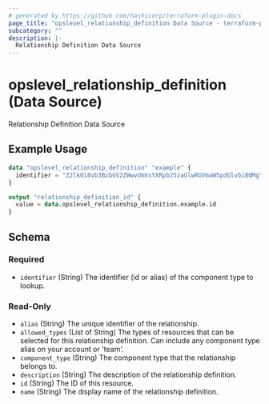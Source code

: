 ```yaml
---
# generated by https://github.com/hashicorp/terraform-plugin-docs
page_title: "opslevel_relationship_definition Data Source - terraform-provider-opslevel"
subcategory: ""
description: |-
  Relationship Definition Data Source
---
```


# opslevel_relationship_definition (Data Source)

Relationship Definition Data Source

## Example Usage

```terraform
data "opslevel_relationship_definition" "example" {
  identifier = "Z2lkOi8vb3BzbGV2ZWwvUmVsYXRpb25zaGlwRGVmaW5pdGlvbi80Mg" # Only supports ID for now
}

output "relationship_definition_id" {
  value = data.opslevel_relationship_definition.example.id
}
```

<!-- schema generated by tfplugindocs -->
## Schema

### Required

- `identifier` (String) The identifier (id or alias) of the component type to lookup.

### Read-Only

- `alias` (String) The unique identifier of the relationship.
- `allowed_types` (List of String) The types of resources that can be selected for this relationship definition. Can include any component type alias on your account or 'team'.
- `component_type` (String) The component type that the relationship belongs to.
- `description` (String) The description of the relationship definition.
- `id` (String) The ID of this resource.
- `name` (String) The display name of the relationship definition.


